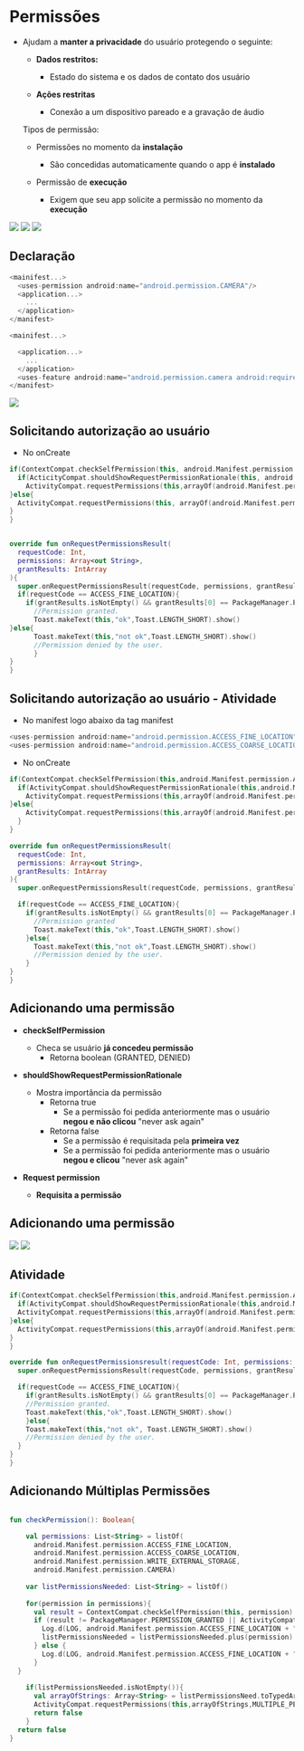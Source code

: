 # Permissões

- Ajudam a **manter a privacidade** do usuário protegendo o seguinte:
  
  - **Dados restritos:**
    - Estado do sistema e os dados de contato dos usuário

  - **Ações restritas**
    - Conexão a um dispositivo pareado e a gravação de áudio
   
  Tipos de permissão:

  - Permissões no momento da **instalação**
    - São concedidas automaticamente quando o app é **instalado**
   
  - Permissão de **execução**
    - Exigem que seu app solicite a permissão no momento da **execução**

<img src=".assets/180.jpg">

<img src=".assets/181.jpg">

<img src=".assets/182.jpg">

## Declaração

```kotlin
<mainifest...>
  <uses-permission android:name="android.permission.CAMERA"/>
  <application...>
    ...
  </application>
</manifest>
```

```kotlin
<mainifest...>

  <application...>
    ...
  </application>
  <uses-feature android:name="android.permission.camera android:required="false"/>
</manifest>
```

<img src=".assets/183.jpg">

## Solicitando autorização ao usuário

- No onCreate

```kotlin
if(ContextCompat.checkSelfPermission(this, android.Manifest.permission.ACCESS_FINE_LOCATION)!= PackageManager.PERMISSION_GRANTED){
  if(ActicityCompat.shouldShowRequestPermissionRationale(this, android.Manifest.permission.ACCESS_FINE_LOCATION)){
    ActivityCompat.requestPermissions(this,arrayOf(android.Manifest.permission.ACCESS_FINE_LOCATION),ACCESS_FINE_LOCATION)
}else{
  ActivityCompat.requestPermissions(this, arrayOf(android.Manifest.permission.ACCESS_FINE_LOCATION),ACCESS_FINE_LOCATION)
}
}
```

```kotlin

override fun onRequestPermissionsResult(
  requestCode: Int,
  permissions: Array<out String>,
  grantResults: IntArray
){
  super.onRequestPermissionsResult(requestCode, permissions, grantResults)
  if(requestCode == ACCESS_FINE_LOCATION){
    if(grantResults.isNotEmpty() && grantResults[0] == PackageManager.PERMISSION_GRANTED){
      //Permission granted.
      Toast.makeText(this,"ok",Toast.LENGTH_SHORT).show()
}else{
      Toast.makeText(this,"not ok",Toast.LENGTH_SHORT).show()
      //Permission denied by the user.
      }
}
}
```

## Solicitando autorização ao usuário - Atividade

- No manifest logo abaixo da tag manifest

```kotlin
<uses-permission android:name="android.permission.ACCESS_FINE_LOCATION"/>
<uses-permission android:name="android.permission.ACCESS_COARSE_LOCATION"/>
```
- No onCreate
```kotlin
if(ContextCompat.checkSelfPermission(this,android.Manifest.permission.ACCESS_FINE_LOCATION)!=PackageManager.PERMISSION_GRANTED){
  if(ActivityCompat.shouldShowRequestPermissionRationale(this,android.Manifest.permission.ACCESS_FINE_LOCATION)){
    ActivityCompat.requestPermissions(this,arrayOf(android.Manifest.permission.ACCESS_FINE_LOCATION),ACCESS_FINE_LOCATION)
}else{
    ActivityCompat.requestPermissions(this,arrayOf(android.Manifest.permission.ACCESS_FINE_LOCATION),ACCESS_FINE_LOCATION)
  }
}
```

```kotlin
override fun onRequestPermissionsResult(
  requestCode: Int,
  permissions: Array<out String>,
  grantResults: IntArray
){
  super.onRequestPermissionsResult(requestCode, permissions, grantResults)

  if(requestCode == ACCESS_FINE_LOCATION){
    if(grantResults.isNotEmpty() && grantResults[0] == PackageManager.PERMISSION_GRANTED){
      //Permission granted
      Toast.makeText(this,"ok",Toast.LENGTH_SHORT).show()
    }else{
      Toast.makeText(this,"not ok",Toast.LENGTH_SHORT).show()
      //Permission denied by the user.
    }
}
}
```

## Adicionando uma permissão

- **checkSelfPermission**
  - Checa se usuário **já concedeu permissão**
    - Retorna boolean (GRANTED, DENIED)

- **shouldShowRequestPermissionRationale**
  - Mostra importância da permissão
    - Retorna true
      - Se a permissão foi pedida anteriormente mas o usuário **negou e não clicou** "never ask again"
    - Retorna false
      - Se a permissão é requisitada pela **primeira vez**
      - Se a permissão foi pedida anteriormente mas o usuário **negou e clicou** "never ask again"
     
 - **Request permission**
   - **Requisita a permissão**

## Adicionando uma permissão
  
<img src=".assets/184.jpg">

<img src=".assets/185.jpg">

## Atividade

```kotlin
if(ContextCompat.checkSelfPermission(this,android.Manifest.permission.ACCESS_FINE_LOCATION)!= PackageManager.PERMISSION_GRANTED){
  if(ActivityCompat.shouldShowRequestPermissionRationale(this,android.Manifest.permission.ACCESS_FINE_LOCATION)){
  ActivityCompat.requestPermissions(this,arrayOf(android.Manifest.permission.ACCESS_FINE_LOCATION),ACCESS_FINE_LOCATION)
}else{
  ActivityCompat.requestPermissions(this,arrayOf(android.Manifest.permission.ACCESS_FINE_LOCATION),ACCESS_FINE_LOCATION)
}
}
```

```kotlin
override fun onRequestPermissionsresult(requestCode: Int, permissions: Array<out String>,grantResults: IntArray){
  super.onRequestPermissionsResult(requestCode, permissions, grantResults)

  if(requestCode == ACCESS_FINE_LOCATION){
    if(grantResults.isNotEmpty() && grantResults[0] == PackageManager.PERMISSION_GRANTED){
    //Permission granted.
    Toast.makeText(this,"ok",Toast.LENGTH_SHORT).show()
    }else{
    Toast.makeText(this,"not ok", Toast.LENGTH_SHORT).show()
    //Permission denied by the user.
  }
}
}
```

## Adicionando Múltiplas Permissões

```kotlin

fun checkPermission(): Boolean{

    val permissions: List<String> = listOf(
      android.Manifest.permission.ACCESS_FINE_LOCATION,
      android.Manifest.permission.ACCESS_COARSE_LOCATION,
      android.Manifest.permission.WRITE_EXTERNAL_STORAGE,
      android.Manifest.permission.CAMERA)
  
    var listPermissionsNeeded: List<String> = listOf()
  
    for(permission in permissions){
      val result = ContextCompat.checkSelfPermission(this, permission)
      if (result != PackageManager.PERMISSION_GRANTED || ActivityCompat.shouldShowRequestPermissionRationale(this, permission)){
        Log.d(LOG, android.Manifest.permission.ACCESS_FINE_LOCATION + " not granted")
        listPermissionsNeeded = listPermissionsNeeded.plus(permission)
      } else {
        Log.d(LOG, android.Manifest.permission.ACCESS_FINE_LOCATION + " granted")
      }
  }
  
    if(listPermissionsNeeded.isNotEmpty()){
      val arrayOfStrings: Array<String> = listPermissionsNeed.toTypedArray()
      ActivityCompat.requestPermissions(this,arrayOfStrings,MULTIPLE_PERMISSIONS)
      return false
    }
  return false
}
```
